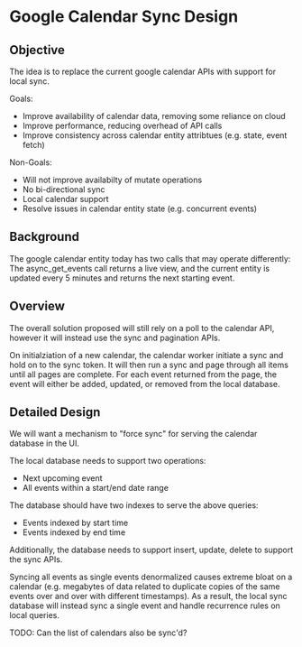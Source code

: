 # Google Calendar Sync Design

## Objective

The idea is to replace the current google calendar APIs with support for local sync.

Goals:
- Improve availability of calendar data, removing some reliance on cloud
- Improve performance, reducing overhead of API calls
- Improve consistency across calendar entity attribtues (e.g. state, event fetch)

Non-Goals:
- Will not improve availabilty of mutate operations
- No bi-directional sync
- Local calendar support
- Resolve issues in calendar entity state (e.g. concurrent events)

## Background

The google calendar entity today has two calls that may operate differently: The async_get_events call returns a live view, and the current entity is updated every 5 minutes and returns the next starting event.

## Overview

The overall solution proposed will still rely on a poll to the calendar API, however it will instead use the sync and pagination APIs.

On initialziation of a new calendar, the calendar worker initiate a sync and hold on to the sync token. It will then run a sync and page through all items until all pages are complete. For each event returned from the page, the event will either be added, updated, or removed from the local database.

## Detailed Design

We will want a mechanism to "force sync" for serving the calendar database in the UI.

The local database needs to support two operations:
- Next upcoming event
- All events within a start/end date range

The database should have two indexes to serve the above queries:
- Events indexed by start time
- Events indexed by end time

Additionally, the database needs to support insert, update, delete to support the sync APIs.

Syncing all events as single events denormalized causes extreme bloat on a
calendar (e.g. megabytes of data related to duplicate copies of the same
events over and over with different timestamps). As a result, the local
sync database will instead sync a single event and handle recurrence rules
on local queries.

TODO: Can the list of calendars also be sync'd?
